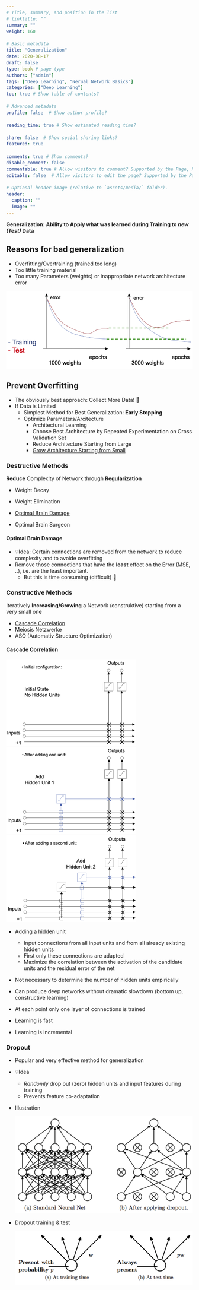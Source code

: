 ```yaml
---
# Title, summary, and position in the list
# linktitle: ""
summary: ""
weight: 160

# Basic metadata
title: "Generalization"
date: 2020-08-17
draft: false
type: book # page type
authors: ["admin"]
tags: ["Deep Learning", "Nerual Network Basics"]
categories: ["Deep Learning"]
toc: true # Show table of contents?

# Advanced metadata
profile: false  # Show author profile?

reading_time: true # Show estimated reading time?

share: false  # Show social sharing links?
featured: true

comments: true # Show comments?
disable_comment: false
commentable: true # Allow visitors to comment? Supported by the Page, Post, and Docs content types.
editable: false  # Allow visitors to edit the page? Supported by the Page, Post, and Docs content types.

# Optional header image (relative to `assets/media/` folder).
header:
  caption: ""
  image: ""
---
```


**Generalization: Ability to Apply what was learned during Training to *new (Test)* Data**

## Reasons for bad generalization

- Overfitting/Overtraining (trained too long)
- Too little training material
- Too many Parameters (weights) or inappropriate network architecture error

<img src="https://raw.githubusercontent.com/EckoTan0804/upic-repo/master/uPic/截屏2020-08-17%2012.59.51.png" alt="截屏2020-08-17 12.59.51" style="zoom:67%;" />

## Prevent Overfitting

- The obviously best approach: Collect More Data! :muscle:
- If Data is Limited
  - Simplest Method for Best Generalization: **Early Stopping**
  - Optimize Parameters/Arcitecture
    - Architectural Learning
    - Choose Best Architecture by Repeated Experimentation on Cross Validation Set
    - Reduce Architecture Starting from Large
    - [Grow Architecture Starting from Small](#constructive-methods)

### Destructive Methods

**Reduce** Complexity of Network through **Regularization** 

- Weight Decay

- Weight Elimination
- [Optimal Brain Damage](#optimal-brain-damage)
- Optimal Brain Surgeon

#### Optimal Brain Damage

- 💡Idea: Certain connections are removed from the network to reduce complexity and to avoide overfitting
- Remove those connections that have the **least** effect on the Error (MSE, ..), i.e. are the least important.
  - But this is time consuming (difficult) 🤪

### Constructive Methods

Iteratively **Increasing/Growing** a Network (construktive) starting from a very small one

- [Cascade Correlation](#cascade-correlation)
- Meiosis Netzwerke
- ASO (Automativ Structure Optimization)

#### Cascade Correlation 

<img src="https://raw.githubusercontent.com/EckoTan0804/upic-repo/master/uPic/截屏2020-08-17%2013.22.42.png" alt="截屏2020-08-17 13.22.42" style="zoom:50%;" />

<img src="https://raw.githubusercontent.com/EckoTan0804/upic-repo/master/uPic/截屏2020-08-17%2013.23.01.png" alt="截屏2020-08-17 13.23.01" style="zoom:50%;" />

<img src="https://raw.githubusercontent.com/EckoTan0804/upic-repo/master/uPic/截屏2020-08-17%2013.23.22.png" alt="截屏2020-08-17 13.23.22" style="zoom:50%;" />

- Adding a hidden unit
  - Input connections from all input units and from all already existing hidden units
  - First only these connections are adapted
  - Maximize the correlation between the activation of the candidate units and the residual error of the net
- Not necessary to determine the number of hidden units empirically
- Can produce deep networks without dramatic slowdown (bottom up, constructive learning)
- At each point only one layer of connections is trained 
- Learning is fast

- Learning is incremental

### Dropout

- Popular and very effective method for generalization

- 💡Idea

  - *Randomly* drop out (zero) hidden units and input features during training
  - Prevents feature co-adaptation

- Illustration

  <img src="https://raw.githubusercontent.com/EckoTan0804/upic-repo/master/uPic/截屏2020-08-17%2013.27.32.png" alt="截屏2020-08-17 13.27.32" style="zoom:67%;" />

- Dropout training & test

  <img src="https://raw.githubusercontent.com/EckoTan0804/upic-repo/master/uPic/截屏2020-08-17%2013.28.32.png" alt="截屏2020-08-17 13.28.32" style="zoom:67%;" />

